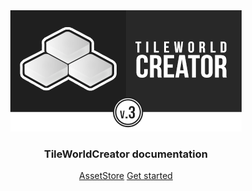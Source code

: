 <!-- TODO: Update with your values. -->
<div style="text-align:center"><img src="img/logo.png" />

### TileWorldCreator documentation

[AssetStore](https://assetstore.unity.com)
[Get started](/GetStarted.md)
</div>
